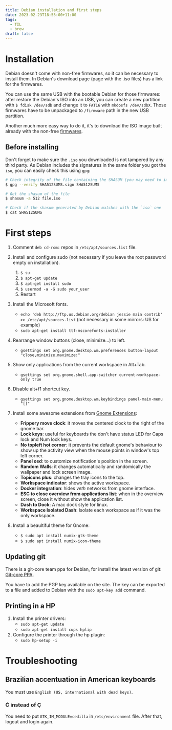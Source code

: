 ```yaml
---
title: Debian installation and first steps
date: 2023-02-23T18:55:00+11:00
tags:
  - TIL
  - brew
draft: false
---
```


# Installation

Debian doesn't come with non-free firmwares, so it can be necessary to install them. In Debian's download page (page with the .iso files) has a link for the firmwares.

You can use the same USB with the bootable Debian for those firmwares: after restore the Debian's ISO into an USB, you can create a new partition with `$ fdisk /dev/sdb` and change it to `FAT16` with `mkdosfs /dev/sdbX`.
Those firmwares have to be unpackaged to `/firmware` path in the new USB partition.

Another much more easy way to do it, it's to download the ISO image built already with the non-free [firmwares](https://cdimage.debian.org/cdimage/unofficial/non-free/cd-including-firmware/).

## Before installing

Don't forget to make sure the `.iso` you downloaded is not tampered by any third party. As Debian includes the signatures in the same folder you got the `iso`, you can easily check this using `gpg`:

```sh
# Check integrity of the file containing the SHASUM (you may need to import the keys from Debian's keyserver)
$ gpg --verify SHA512SUMS.sign SHA512SUMS

# Get the shasum of the file
$ shasum -a 512 file.iso

# Check if the shasum generated by Debian matches with the `iso` one
$ cat SHA512SUMS
```

# First steps

1. Comment `deb cd-rom:` repos in `/etc/apt/sources.list` file.

1. Install and configure sudo (not necessary if you leave the root password empty on installation).

   1. `$ su`
   1. `$ apt-get update`
   1. `$ apt-get install sudo`
   1. `$ usermod -a -G sudo your_user`
   1. Restart

1. Install the Microsoft fonts.

   - `echo 'deb http://ftp.us.debian.org/debian jessie main contrib' >> /etc/apt/sources.list` (not necessary in some mirrors: US for example)
   - `sudo apt-get install ttf-mscorefonts-installer`

1. Rearrange window buttons (close, minimize...) to left.

   - `gsettings set org.gnome.desktop.wm.preferences button-layout "close,minimize,maximize:"`

1. Show only applications from the current workspace in Alt+Tab.

   - `gsettings set org.gnome.shell.app-switcher current-workspace-only true`

1. Disable alt+f1 shortcut key.

   - `gsettings set org.gnome.desktop.wm.keybindings panel-main-menu "[]"`

1. Install some awesome extensions from [Gnome Extensions](https://extensions.gnome.org/):

   - **Frippery move clock**: it moves the centered clock to the right of the gnome bar.
   - **Lock keys**: useful for keyboards the don't have status LED for Caps lock and Num lock keys.
   - **No topleft hot corner**: it prevents the default gnome's behaviour to show up the activity view when the mouse points in window's top left corner.
   - **Panel osd**: to customize notification's position in the screen.
   - **Random Walls**: it changes automatically and randomically the wallpaper and lock screen image.
   - **Topicons plus**: changes the tray icons to the top.
   - **Workspace indicator**: shows the active workspace.
   - **Docker integration**: hides _veth_ networks from gnome interface.
   - **ESC to close overview from applications list**: when in the overview screen, close it without show the application list.
   - **Dash to Dock**: A mac dock style for linux.
   - **Workspace Isolated Dash**: Isolate each workspace as if it was the only workspace.

1. Install a beaultiful theme for Gnome:
   - `$ sudo apt install numix-gtk-theme`
   - `$ sudo apt install numix-icon-theme`

## Updating git

There is a git-core team ppa for Debian, for install the latest version of git: [Git-core PPA](https://launchpad.net/~git-core).

You have to add the PGP key available on the site. The key can be exported to a file and added to Debian with the `sudo apt-key add` command.

## Printing in a HP

1. Install the printer drivers:
   - `sudo apt-get update`
   - `sudo apt-get install cups hplip`
1. Configure the printer through the hp plugin:
   - `sudo hp-setup -i`

# Troubleshooting

## Brazilian accentuation in American keyboards

You must use `English (US, international with dead keys)`.

### Ć instead of Ç

You need to put `GTK_IM_MODULE=cedilla` in `/etc/environment` file. After that, logout and login again.
